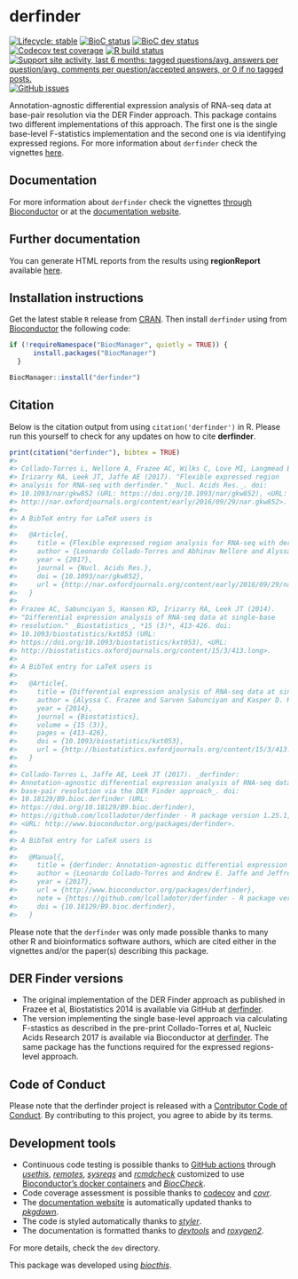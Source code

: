 
<!-- README.md is generated from README.Rmd. Please edit that file -->

# derfinder

<!-- badges: start -->

[![Lifecycle:
stable](https://img.shields.io/badge/lifecycle-stable-brightgreen.svg)](https://www.tidyverse.org/lifecycle/#stable)
[![BioC
status](http://www.bioconductor.org/shields/build/release/bioc/derfinder.svg)](https://bioconductor.org/checkResults/release/bioc-LATEST/derfinder)
[![BioC dev
status](http://www.bioconductor.org/shields/build/devel/bioc/derfinder.svg)](https://bioconductor.org/checkResults/devel/bioc-LATEST/derfinder)
[![Codecov test
coverage](https://codecov.io/gh/lcolladotor/derfinder/branch/master/graph/badge.svg)](https://codecov.io/gh/lcolladotor/derfinder?branch=master)
[![R build
status](https://github.com/lcolladotor/derfinder/workflows/R-CMD-check-bioc/badge.svg)](https://github.com/lcolladotor/derfinder/actions)
[![Support site activity, last 6 months: tagged questions/avg. answers
per question/avg. comments per question/accepted answers, or 0 if no
tagged
posts.](http://www.bioconductor.org/shields/posts/derfinder.svg)](https://support.bioconductor.org/t/derfinder/)
[![GitHub
issues](https://img.shields.io/github/issues/lcolladotor/derfinder)](https://github.com/lcolladotor/derfinder/issues)
<!-- badges: end -->

Annotation-agnostic differential expression analysis of RNA-seq data at
base-pair resolution via the DER Finder approach. This package contains
two different implementations of this approach. The first one is the
single base-level F-statistics implementation and the second one is via
identifying expressed regions. For more information about `derfinder`
check the vignettes
[here](http://www.bioconductor.org/packages/derfinder).

## Documentation

For more information about `derfinder` check the vignettes [through
Bioconductor](http://bioconductor.org/packages/derfinder) or at the
[documentation website](http://lcolladotor.github.io/derfinder).

## Further documentation

You can generate HTML reports from the results using **regionReport**
available [here](https://github.com/lcolladotor/regionReport).

## Installation instructions

Get the latest stable `R` release from
[CRAN](http://cran.r-project.org/). Then install `derfinder` using from
[Bioconductor](http://bioconductor.org/) the following code:

``` r
if (!requireNamespace("BiocManager", quietly = TRUE)) {
      install.packages("BiocManager")
  }

BiocManager::install("derfinder")
```

## Citation

Below is the citation output from using `citation('derfinder')` in R.
Please run this yourself to check for any updates on how to cite
**derfinder**.

``` r
print(citation("derfinder"), bibtex = TRUE)
#> 
#> Collado-Torres L, Nellore A, Frazee AC, Wilks C, Love MI, Langmead B,
#> Irizarry RA, Leek JT, Jaffe AE (2017). "Flexible expressed region
#> analysis for RNA-seq with derfinder." _Nucl. Acids Res._. doi:
#> 10.1093/nar/gkw852 (URL: https://doi.org/10.1093/nar/gkw852), <URL:
#> http://nar.oxfordjournals.org/content/early/2016/09/29/nar.gkw852>.
#> 
#> A BibTeX entry for LaTeX users is
#> 
#>   @Article{,
#>     title = {Flexible expressed region analysis for RNA-seq with derfinder},
#>     author = {Leonardo Collado-Torres and Abhinav Nellore and Alyssa C. Frazee and Christopher Wilks and Michael I. Love and Ben Langmead and Rafael A. Irizarry and Jeffrey T. Leek and Andrew E. Jaffe},
#>     year = {2017},
#>     journal = {Nucl. Acids Res.},
#>     doi = {10.1093/nar/gkw852},
#>     url = {http://nar.oxfordjournals.org/content/early/2016/09/29/nar.gkw852},
#>   }
#> 
#> Frazee AC, Sabunciyan S, Hansen KD, Irizarry RA, Leek JT (2014).
#> "Differential expression analysis of RNA-seq data at single-base
#> resolution." _Biostatistics_, *15 (3)*, 413-426. doi:
#> 10.1093/biostatistics/kxt053 (URL:
#> https://doi.org/10.1093/biostatistics/kxt053), <URL:
#> http://biostatistics.oxfordjournals.org/content/15/3/413.long>.
#> 
#> A BibTeX entry for LaTeX users is
#> 
#>   @Article{,
#>     title = {Differential expression analysis of RNA-seq data at single-base resolution},
#>     author = {Alyssa C. Frazee and Sarven Sabunciyan and Kasper D. Hansen and Rafael A. Irizarry and Jeffrey T. Leek},
#>     year = {2014},
#>     journal = {Biostatistics},
#>     volume = {15 (3)},
#>     pages = {413-426},
#>     doi = {10.1093/biostatistics/kxt053},
#>     url = {http://biostatistics.oxfordjournals.org/content/15/3/413.long},
#>   }
#> 
#> Collado-Torres L, Jaffe AE, Leek JT (2017). _derfinder:
#> Annotation-agnostic differential expression analysis of RNA-seq data at
#> base-pair resolution via the DER Finder approach_. doi:
#> 10.18129/B9.bioc.derfinder (URL:
#> https://doi.org/10.18129/B9.bioc.derfinder),
#> https://github.com/lcolladotor/derfinder - R package version 1.25.1,
#> <URL: http://www.bioconductor.org/packages/derfinder>.
#> 
#> A BibTeX entry for LaTeX users is
#> 
#>   @Manual{,
#>     title = {derfinder: Annotation-agnostic differential expression analysis of RNA-seq data at base-pair resolution via the DER Finder approach},
#>     author = {Leonardo Collado-Torres and Andrew E. Jaffe and Jeffrey T. Leek},
#>     year = {2017},
#>     url = {http://www.bioconductor.org/packages/derfinder},
#>     note = {https://github.com/lcolladotor/derfinder - R package version 1.25.1},
#>     doi = {10.18129/B9.bioc.derfinder},
#>   }
```

Please note that the `derfinder` was only made possible thanks to many
other R and bioinformatics software authors, which are cited either in
the vignettes and/or the paper(s) describing this package.

## DER Finder versions

-   The original implementation of the DER Finder approach as published
    in Frazee et al, Biostatistics 2014 is available via GitHub at
    [derfinder](https://github.com/leekgroup/derfinder).
-   The version implementing the single base-level approach via
    calculating F-stastics as described in the pre-print Collado-Torres
    et al, Nucleic Acids Research 2017 is available via Bioconductor at
    [derfinder](http://bioconductor.org/packages/derfinder). The same
    package has the functions required for the expressed regions-level
    approach.

## Code of Conduct

Please note that the derfinder project is released with a [Contributor
Code of
Conduct](https://contributor-covenant.org/version/2/0/CODE_OF_CONDUCT.html).
By contributing to this project, you agree to abide by its terms.

## Development tools

-   Continuous code testing is possible thanks to [GitHub
    actions](https://www.tidyverse.org/blog/2020/04/usethis-1-6-0/)
    through *[usethis](https://CRAN.R-project.org/package=usethis)*,
    *[remotes](https://CRAN.R-project.org/package=remotes)*,
    *[sysreqs](https://github.com/r-hub/sysreqs)* and
    *[rcmdcheck](https://CRAN.R-project.org/package=rcmdcheck)*
    customized to use [Bioconductor’s docker
    containers](https://www.bioconductor.org/help/docker/) and
    *[BiocCheck](https://bioconductor.org/packages/3.12/BiocCheck)*.
-   Code coverage assessment is possible thanks to
    [codecov](https://codecov.io/gh) and
    *[covr](https://CRAN.R-project.org/package=covr)*.
-   The [documentation website](http://lcolladotor.github.io/derfinder)
    is automatically updated thanks to
    *[pkgdown](https://CRAN.R-project.org/package=pkgdown)*.
-   The code is styled automatically thanks to
    *[styler](https://CRAN.R-project.org/package=styler)*.
-   The documentation is formatted thanks to
    *[devtools](https://CRAN.R-project.org/package=devtools)* and
    *[roxygen2](https://CRAN.R-project.org/package=roxygen2)*.

For more details, check the `dev` directory.

This package was developed using
*[biocthis](https://bioconductor.org/packages/3.12/biocthis)*.

